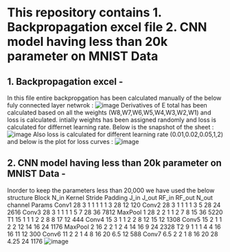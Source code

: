 # This repository contains 1. Backpropagation excel file 2. CNN model having less than 20k parameter on MNIST Data

## 1. Backpropagation excel -
In this file entire backpropgation has been calculated manually of the below fuly connected layer netwrok : 
![image](https://github.com/code4koustav/ERA---First-Neural-Network/assets/92668707/d946cccb-b255-4021-b86a-cea3dca59af7)
Derivatives of E total has been calculated based on all the weights (W8,W7,W6,W5,W4,W3,W2,W1) and loss is calculated.
intially weights has been assigned randomly and loss is calculated for differnet learning rate.
Below is the snapshot of the sheet :
![image](https://github.com/code4koustav/ERA---First-Neural-Network/assets/92668707/a050c381-58be-459f-be8f-4d334e62845c)
Also loss is calculated for different learning rate (0.01,0.02,0.05,1,2) and below is the plot for loss curves :
![image](https://github.com/code4koustav/ERA---First-Neural-Network/assets/92668707/65389e7a-8e63-42c3-8184-2750e67e8f87)

## 2. CNN model having less than 20k parameter on MNIST Data -
Inorder to keep the parameters less than 20,000 we have used the below structure 
Block	N_in	Kernel	Stride	Padding	J_in	J_out	RF_in	RF_out	N_out	channel	Params
Conv1	28	3	1	1	1	1	1	3	28	12	120
Conv2	28	3	1	1	1	1	3	5	28	24	2616
Conv3	28	3	1	1	1	1	5	7	28	36	7812
MaxPool 1	28	2	2	1	1	2	7	8	15	36	5220
T1	15	1	1	1	2	2	8	8	17	12	444
Conv4	15	3	1	1	2	2	8	12	15	12	1308
Conv5	15	2	1	1	2	2	12	14	16	24	1176
MaxPool 2	16	2	2	1	2	4	14	16	9	24	2328
T2	9	1	1	1	4	4	16	16	11	12	300
Conv6	11	2	2	1	4	8	16	20	6.5	12	588
Conv7	6.5	2	2	1	8	16	20	28	4.25	24	1176
![image](https://github.com/code4koustav/ERA---First-Neural-Network/assets/92668707/3bdcfb80-3014-4665-8b35-8994ab240b2a)
